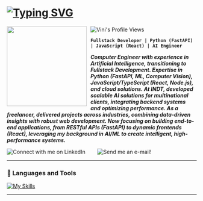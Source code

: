# [![Typing SVG](https://readme-typing-svg.herokuapp.com/?color=2F80ED&size=35&center=true&vCenter=true&width=1000&lines=🧙🏽‍♂+Welcome+to+Vini's+GitHub!;🧙🏽‍♂+I'm+a+Fullstack+Developer!;🧙🏽‍♂+:%29)](https://git.io/typing-svg)
<img src='https://github.com/user-attachments/assets/59e0876a-3fd9-4c75-822a-d0e31446d738' align='left' width='212' style="margin-right: 10px;">

![Vini's Profile Views](https://komarev.com/ghpvc/?username=vinilazzeri&color=blue)

**`Fullstack Developer | Python (FastAPI) | JavaScript (React) | AI Engineer`** 


***Computer Engineer with experience in Artificial Intelligence, transitioning to Fullstack Development. Expertise in Python (FastAPI, ML, Computer Vision), JavaScript/TypeScript (React, Node.js), and cloud solutions. At INDT, developed scalable AI solutions for multinational clients, integrating backend systems and optimizing performance. As a freelancer, delivered projects across industries, combining data-driven insights with robust web development. Now focusing on building end-to-end applications, from RESTful APIs (FastAPI) to dynamic frontends (React), leveraging my background in AI/ML to create intelligent, high-performance systems.*** 

<p>
  <a href="https://www.linkedin.com/in/vinicius-lazzeri/" style="text-decoration: none; display: inline-block; margin-right: 20px;">
    <img alt="Connect with me on LinkedIn" title="Connect with me on LinkedIn" src="https://img.shields.io/badge/Connect%20with%20me%20on-LinkedIn-%230077B5.svg?style=flat-square&logo=linkedin&logoColor=white"/></a> &nbsp; <a href="mailto:vinicius.lazzeri@gmail.com" style="text-decoration: none; display: inline-block;">
    <img alt="Send me an e-mail!" title="Send me an e-mail!" src="https://img.shields.io/badge/Get%20in%20touch%20with%20me%20via-Gmail-%23EA4335.svg?style=flat-square&logo=gmail&logoColor=white&label=Get%20in%20touch%20with%20me%20via%20my"/>
  </a>
</p>


---


### 🧰 Languages and Tools

[![My Skills](https://skillicons.dev/icons?i=python,javascript,react,tailwind,fastapi,php,mysql,git,docker,linux&perline=10)](https://skillicons.dev)
<br />

---







<!-- ![vinicius-lazzeri's Streak](https://github-readme-streak-stats.herokuapp.com/?user=vinicius-lazzeri&theme=default&hide_border=true) -->

#
